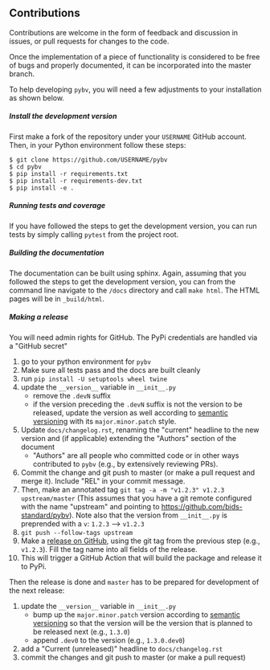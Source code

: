 Contributions
-------------

Contributions are welcome in the form of feedback and discussion in issues, or
pull requests for changes to the code.

Once the implementation of a piece of functionality is considered to be free of
bugs and properly documented, it can be incorporated into the master branch.

To help developing `pybv`, you will need a few adjustments to your
installation as shown below.

##### Install the development version

First make a fork of the repository under your `USERNAME` GitHub account. Then,
in your Python environment follow these steps:

    $ git clone https://github.com/USERNAME/pybv
    $ cd pybv
    $ pip install -r requirements.txt
    $ pip install -r requirements-dev.txt
    $ pip install -e .

##### Running tests and coverage

If you have followed the steps to get the development version, you can run
tests by simply calling `pytest` from the project root.

##### Building the documentation

The documentation can be built using sphinx. Again, assuming that you followed
the steps to get the development version, you can from the command line
navigate to the `/docs` directory and call `make html`. The HTML pages will
be in `_build/html`.

##### Making a release

You will need admin rights for GitHub.
The PyPi credentials are handled via a "GitHub secret"

1. go to your python environment for `pybv`
1. Make sure all tests pass and the docs are built cleanly
1. run `pip install -U setuptools wheel twine`
1. update the `__version__` variable in `__init__.py`
    - remove the `.devN` suffix
    - if the version preceding the `.devN` suffix is not the version to be
      released, update the version as well according to
      [semantic versioning](https://semver.org/) with its `major.minor.patch`
      style.
1. Update `docs/changelog.rst`, renaming the "current" headline to the new
   version and (if applicable) extending the "Authors" section of the document
    - "Authors" are all people who committed code or in other ways contributed
    to `pybv` (e.g., by extensively reviewing PRs).
1. Commit the change and git push to master (or make a pull request and merge it).
   Include "REL" in your commit message.
1. Then, make an annotated tag `git tag -a -m "v1.2.3" v1.2.3 upstream/master` (This
   assumes that you have a git remote configured with the name "upstream" and
   pointing to https://github.com/bids-standard/pybv). Note also that the
   version from `__init__.py` is preprended with a `v`: `1.2.3` --> `v1.2.3`
1. `git push --follow-tags upstream`
1. Make a [release on GitHub](https://help.github.com/en/articles/creating-releases),
   using the git tag from the previous step (e.g., `v1.2.3`). Fill the tag name
   into all fields of the release.
1. This will trigger a GitHub Action that will build the package and release it to PyPi.

Then the release is done and `master` has to be prepared for development of
the next release:

1. update the `__version__` variable in `__init__.py`
    - bump up the `major.minor.patch` version according to
      [semantic versioning](https://semver.org/) so that the version will be
      the version that is planned to be released next (e.g., `1.3.0`)
    - append `.dev0` to the version (e.g., `1.3.0.dev0`)
1. add a "Current (unreleased)" headline to `docs/changelog.rst`
1. commit the changes and git push to master (or make a pull request)
